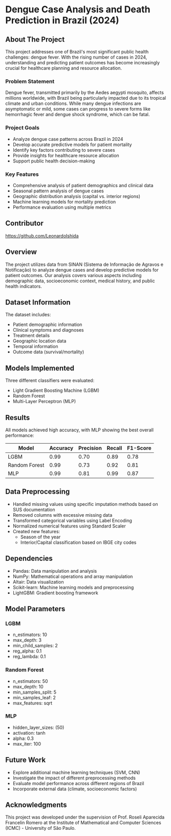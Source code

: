 # Dengue Case Analysis and Death Prediction in Brazil (2024)

## About The Project
This project addresses one of Brazil's most significant public health challenges: dengue fever. With the rising number of cases in 2024, understanding and predicting patient outcomes has become increasingly crucial for healthcare planning and resource allocation.

### Problem Statement
Dengue fever, transmitted primarily by the Aedes aegypti mosquito, affects millions worldwide, with Brazil being particularly impacted due to its tropical climate and urban conditions. While many dengue infections are asymptomatic or mild, some cases can progress to severe forms like hemorrhagic fever and dengue shock syndrome, which can be fatal.

### Project Goals
- Analyze dengue case patterns across Brazil in 2024
- Develop accurate predictive models for patient mortality
- Identify key factors contributing to severe cases
- Provide insights for healthcare resource allocation
- Support public health decision-making

### Key Features
- Comprehensive analysis of patient demographics and clinical data
- Seasonal pattern analysis of dengue cases
- Geographic distribution analysis (capital vs. interior regions)
- Machine learning models for mortality prediction
- Performance evaluation using multiple metrics

## Contributor
https://github.com/LeonardoIshida

## Overview
The project utilizes data from SINAN (Sistema de Informação de Agravos e Notificação) to analyze dengue cases and develop predictive models for patient outcomes. Our analysis covers various aspects including demographic data, socioeconomic context, medical history, and public health indicators.

## Dataset Information
The dataset includes:
- Patient demographic information
- Clinical symptoms and diagnoses
- Treatment details
- Geographic location data
- Temporal information
- Outcome data (survival/mortality)

## Models Implemented
Three different classifiers were evaluated:
- Light Gradient Boosting Machine (LGBM)
- Random Forest
- Multi-Layer Perceptron (MLP)

## Results
All models achieved high accuracy, with MLP showing the best overall performance:

| Model | Accuracy | Precision | Recall | F1-Score |
|-------|----------|-----------|---------|-----------|
| LGBM | 0.99 | 0.70 | 0.89 | 0.78 |
| Random Forest | 0.99 | 0.73 | 0.92 | 0.81 |
| MLP | 0.99 | 0.81 | 0.99 | 0.87 |

## Data Preprocessing
- Handled missing values using specific imputation methods based on SUS documentation
- Removed columns with excessive missing data
- Transformed categorical variables using Label Encoding
- Normalized numerical features using Standard Scaler
- Created new features:
  - Season of the year
  - Interior/Capital classification based on IBGE city codes

## Dependencies
- Pandas: Data manipulation and analysis
- NumPy: Mathematical operations and array manipulation
- Altair: Data visualization
- Scikit-learn: Machine learning models and preprocessing
- LightGBM: Gradient boosting framework

## Model Parameters
### LGBM
- n_estimators: 10
- max_depth: 3
- min_child_samples: 2
- reg_alpha: 0.1
- reg_lambda: 0.1

### Random Forest
- n_estimators: 50
- max_depth: 10
- min_samples_split: 5
- min_samples_leaf: 2
- max_features: sqrt

### MLP
- hidden_layer_sizes: (50)
- activation: tanh
- alpha: 0.3
- max_iter: 100

## Future Work
- Explore additional machine learning techniques (SVM, CNN)
- Investigate the impact of different preprocessing methods
- Evaluate model performance across different regions of Brazil
- Incorporate external data (climate, socioeconomic factors)

## Acknowledgments
This project was developed under the supervision of Prof. Roseli Aparecida Francelin Romero at the Institute of Mathematical and Computer Sciences (ICMC) - University of São Paulo.

